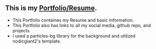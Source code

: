 ## This is my [Portfolio/Resume](https://adlee77.github.io/Portfolio/).
* This Portfolio containes my Resume and basic information.
* This Portfolio also has links to all my social media, github repo, and projects.
* I used a particles-bg library for the background and utilized nodicgiant2's template.
